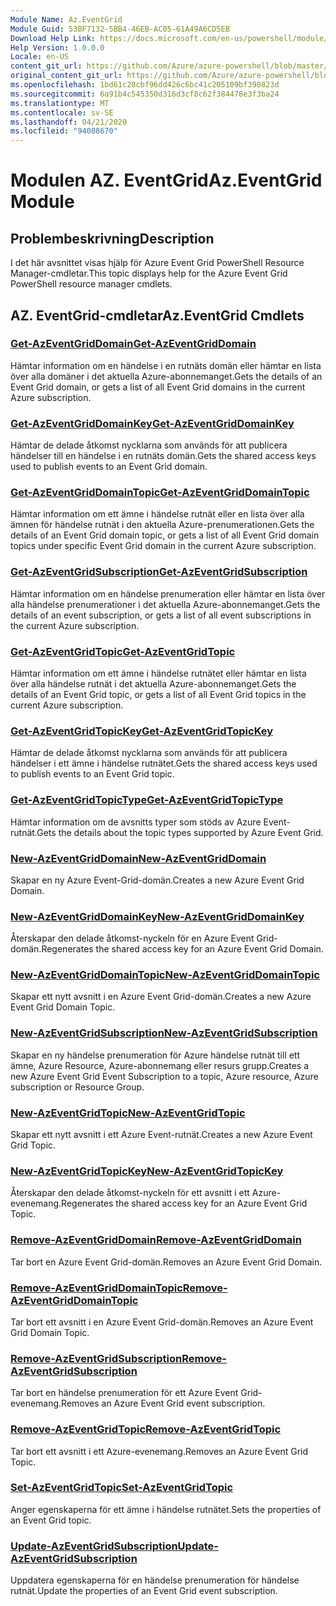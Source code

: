```yaml
---
Module Name: Az.EventGrid
Module Guid: 53BF7132-5BB4-46EB-AC05-61A49A6CD5EB
Download Help Link: https://docs.microsoft.com/en-us/powershell/module/az.eventgrid
Help Version: 1.0.0.0
Locale: en-US
content_git_url: https://github.com/Azure/azure-powershell/blob/master/src/EventGrid/EventGrid/help/Az.EventGrid.md
original_content_git_url: https://github.com/Azure/azure-powershell/blob/master/src/EventGrid/EventGrid/help/Az.EventGrid.md
ms.openlocfilehash: 1bd61c28cbf96dd426c6bc41c205109bf390823d
ms.sourcegitcommit: 6a91b4c545350d316d3cf8c62f384478e3f3ba24
ms.translationtype: MT
ms.contentlocale: sv-SE
ms.lasthandoff: 04/21/2020
ms.locfileid: "94088670"
---
```

# <span data-ttu-id="8664a-101">Modulen AZ. EventGrid</span><span class="sxs-lookup"><span data-stu-id="8664a-101">Az.EventGrid Module</span></span>
## <span data-ttu-id="8664a-102">Problembeskrivning</span><span class="sxs-lookup"><span data-stu-id="8664a-102">Description</span></span>
<span data-ttu-id="8664a-103">I det här avsnittet visas hjälp för Azure Event Grid PowerShell Resource Manager-cmdletar.</span><span class="sxs-lookup"><span data-stu-id="8664a-103">This topic displays help for the Azure Event Grid PowerShell resource manager cmdlets.</span></span>

## <span data-ttu-id="8664a-104">AZ. EventGrid-cmdletar</span><span class="sxs-lookup"><span data-stu-id="8664a-104">Az.EventGrid Cmdlets</span></span>
### [<span data-ttu-id="8664a-105">Get-AzEventGridDomain</span><span class="sxs-lookup"><span data-stu-id="8664a-105">Get-AzEventGridDomain</span></span>](Get-AzEventGridDomain.md)
<span data-ttu-id="8664a-106">Hämtar information om en händelse i en rutnäts domän eller hämtar en lista över alla domäner i det aktuella Azure-abonnemanget.</span><span class="sxs-lookup"><span data-stu-id="8664a-106">Gets the details of an Event Grid domain, or gets a list of all Event Grid domains in the current Azure subscription.</span></span>

### [<span data-ttu-id="8664a-107">Get-AzEventGridDomainKey</span><span class="sxs-lookup"><span data-stu-id="8664a-107">Get-AzEventGridDomainKey</span></span>](Get-AzEventGridDomainKey.md)
<span data-ttu-id="8664a-108">Hämtar de delade åtkomst nycklarna som används för att publicera händelser till en händelse i en rutnäts domän.</span><span class="sxs-lookup"><span data-stu-id="8664a-108">Gets the shared access keys used to publish events to an Event Grid domain.</span></span>

### [<span data-ttu-id="8664a-109">Get-AzEventGridDomainTopic</span><span class="sxs-lookup"><span data-stu-id="8664a-109">Get-AzEventGridDomainTopic</span></span>](Get-AzEventGridDomainTopic.md)
<span data-ttu-id="8664a-110">Hämtar information om ett ämne i händelse rutnät eller en lista över alla ämnen för händelse rutnät i den aktuella Azure-prenumerationen.</span><span class="sxs-lookup"><span data-stu-id="8664a-110">Gets the details of an Event Grid domain topic, or gets a list of all Event Grid domain topics under specific Event Grid domain in the current Azure subscription.</span></span>

### [<span data-ttu-id="8664a-111">Get-AzEventGridSubscription</span><span class="sxs-lookup"><span data-stu-id="8664a-111">Get-AzEventGridSubscription</span></span>](Get-AzEventGridSubscription.md)
<span data-ttu-id="8664a-112">Hämtar information om en händelse prenumeration eller hämtar en lista över alla händelse prenumerationer i det aktuella Azure-abonnemanget.</span><span class="sxs-lookup"><span data-stu-id="8664a-112">Gets the details of an event subscription, or gets a list of all event subscriptions in the current Azure subscription.</span></span>

### [<span data-ttu-id="8664a-113">Get-AzEventGridTopic</span><span class="sxs-lookup"><span data-stu-id="8664a-113">Get-AzEventGridTopic</span></span>](Get-AzEventGridTopic.md)
<span data-ttu-id="8664a-114">Hämtar information om ett ämne i händelse rutnätet eller hämtar en lista över alla händelse rutnät i det aktuella Azure-abonnemanget.</span><span class="sxs-lookup"><span data-stu-id="8664a-114">Gets the details of an Event Grid topic, or gets a list of all Event Grid topics in the current Azure subscription.</span></span>

### [<span data-ttu-id="8664a-115">Get-AzEventGridTopicKey</span><span class="sxs-lookup"><span data-stu-id="8664a-115">Get-AzEventGridTopicKey</span></span>](Get-AzEventGridTopicKey.md)
<span data-ttu-id="8664a-116">Hämtar de delade åtkomst nycklarna som används för att publicera händelser i ett ämne i händelse rutnätet.</span><span class="sxs-lookup"><span data-stu-id="8664a-116">Gets the shared access keys used to publish events to an Event Grid topic.</span></span>

### [<span data-ttu-id="8664a-117">Get-AzEventGridTopicType</span><span class="sxs-lookup"><span data-stu-id="8664a-117">Get-AzEventGridTopicType</span></span>](Get-AzEventGridTopicType.md)
<span data-ttu-id="8664a-118">Hämtar information om de avsnitts typer som stöds av Azure Event-rutnät.</span><span class="sxs-lookup"><span data-stu-id="8664a-118">Gets the details about the topic types supported by Azure Event Grid.</span></span>

### [<span data-ttu-id="8664a-119">New-AzEventGridDomain</span><span class="sxs-lookup"><span data-stu-id="8664a-119">New-AzEventGridDomain</span></span>](New-AzEventGridDomain.md)
<span data-ttu-id="8664a-120">Skapar en ny Azure Event-Grid-domän.</span><span class="sxs-lookup"><span data-stu-id="8664a-120">Creates a new Azure Event Grid Domain.</span></span>

### [<span data-ttu-id="8664a-121">New-AzEventGridDomainKey</span><span class="sxs-lookup"><span data-stu-id="8664a-121">New-AzEventGridDomainKey</span></span>](New-AzEventGridDomainKey.md)
<span data-ttu-id="8664a-122">Återskapar den delade åtkomst-nyckeln för en Azure Event Grid-domän.</span><span class="sxs-lookup"><span data-stu-id="8664a-122">Regenerates the shared access key for an Azure Event Grid Domain.</span></span>

### [<span data-ttu-id="8664a-123">New-AzEventGridDomainTopic</span><span class="sxs-lookup"><span data-stu-id="8664a-123">New-AzEventGridDomainTopic</span></span>](New-AzEventGridDomainTopic.md)
<span data-ttu-id="8664a-124">Skapar ett nytt avsnitt i en Azure Event Grid-domän.</span><span class="sxs-lookup"><span data-stu-id="8664a-124">Creates a new Azure Event Grid Domain Topic.</span></span>

### [<span data-ttu-id="8664a-125">New-AzEventGridSubscription</span><span class="sxs-lookup"><span data-stu-id="8664a-125">New-AzEventGridSubscription</span></span>](New-AzEventGridSubscription.md)
<span data-ttu-id="8664a-126">Skapar en ny händelse prenumeration för Azure händelse rutnät till ett ämne, Azure Resource, Azure-abonnemang eller resurs grupp.</span><span class="sxs-lookup"><span data-stu-id="8664a-126">Creates a new Azure Event Grid Event Subscription to a topic, Azure resource, Azure subscription or Resource Group.</span></span>

### [<span data-ttu-id="8664a-127">New-AzEventGridTopic</span><span class="sxs-lookup"><span data-stu-id="8664a-127">New-AzEventGridTopic</span></span>](New-AzEventGridTopic.md)
<span data-ttu-id="8664a-128">Skapar ett nytt avsnitt i ett Azure Event-rutnät.</span><span class="sxs-lookup"><span data-stu-id="8664a-128">Creates a new Azure Event Grid Topic.</span></span>

### [<span data-ttu-id="8664a-129">New-AzEventGridTopicKey</span><span class="sxs-lookup"><span data-stu-id="8664a-129">New-AzEventGridTopicKey</span></span>](New-AzEventGridTopicKey.md)
<span data-ttu-id="8664a-130">Återskapar den delade åtkomst-nyckeln för ett avsnitt i ett Azure-evenemang.</span><span class="sxs-lookup"><span data-stu-id="8664a-130">Regenerates the shared access key for an Azure Event Grid Topic.</span></span>

### [<span data-ttu-id="8664a-131">Remove-AzEventGridDomain</span><span class="sxs-lookup"><span data-stu-id="8664a-131">Remove-AzEventGridDomain</span></span>](Remove-AzEventGridDomain.md)
<span data-ttu-id="8664a-132">Tar bort en Azure Event Grid-domän.</span><span class="sxs-lookup"><span data-stu-id="8664a-132">Removes an Azure Event Grid Domain.</span></span>

### [<span data-ttu-id="8664a-133">Remove-AzEventGridDomainTopic</span><span class="sxs-lookup"><span data-stu-id="8664a-133">Remove-AzEventGridDomainTopic</span></span>](Remove-AzEventGridDomainTopic.md)
<span data-ttu-id="8664a-134">Tar bort ett avsnitt i en Azure Event Grid-domän.</span><span class="sxs-lookup"><span data-stu-id="8664a-134">Removes an Azure Event Grid Domain Topic.</span></span>

### [<span data-ttu-id="8664a-135">Remove-AzEventGridSubscription</span><span class="sxs-lookup"><span data-stu-id="8664a-135">Remove-AzEventGridSubscription</span></span>](Remove-AzEventGridSubscription.md)
<span data-ttu-id="8664a-136">Tar bort en händelse prenumeration för ett Azure Event Grid-evenemang.</span><span class="sxs-lookup"><span data-stu-id="8664a-136">Removes an Azure Event Grid event subscription.</span></span>

### [<span data-ttu-id="8664a-137">Remove-AzEventGridTopic</span><span class="sxs-lookup"><span data-stu-id="8664a-137">Remove-AzEventGridTopic</span></span>](Remove-AzEventGridTopic.md)
<span data-ttu-id="8664a-138">Tar bort ett avsnitt i ett Azure-evenemang.</span><span class="sxs-lookup"><span data-stu-id="8664a-138">Removes an Azure Event Grid Topic.</span></span>

### [<span data-ttu-id="8664a-139">Set-AzEventGridTopic</span><span class="sxs-lookup"><span data-stu-id="8664a-139">Set-AzEventGridTopic</span></span>](Set-AzEventGridTopic.md)
<span data-ttu-id="8664a-140">Anger egenskaperna för ett ämne i händelse rutnätet.</span><span class="sxs-lookup"><span data-stu-id="8664a-140">Sets the properties of an Event Grid topic.</span></span>

### [<span data-ttu-id="8664a-141">Update-AzEventGridSubscription</span><span class="sxs-lookup"><span data-stu-id="8664a-141">Update-AzEventGridSubscription</span></span>](Update-AzEventGridSubscription.md)
<span data-ttu-id="8664a-142">Uppdatera egenskaperna för en händelse prenumeration för händelse rutnät.</span><span class="sxs-lookup"><span data-stu-id="8664a-142">Update the properties of an Event Grid event subscription.</span></span>

